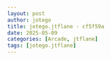 ```yaml
---
layout: post
author: jotego
title: jotego.jtflane - cf5f59a
date: 2025-05-09
categories: [Arcade, jtflane]
tags: [jotego.jtflane]
---
```


